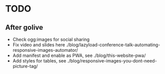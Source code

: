 # TODO

## After golive

- Check ogg:images for social sharing
- Fix video and slides here ./blog/lazyload-conference-talk-automating-responsive-images-automator/
- Add manifest and enable as PWA, see ./blog/this-website-pwa/
- Add styles for tables, see ./blog/responsive-images-you-dont-need-picture-tag/

